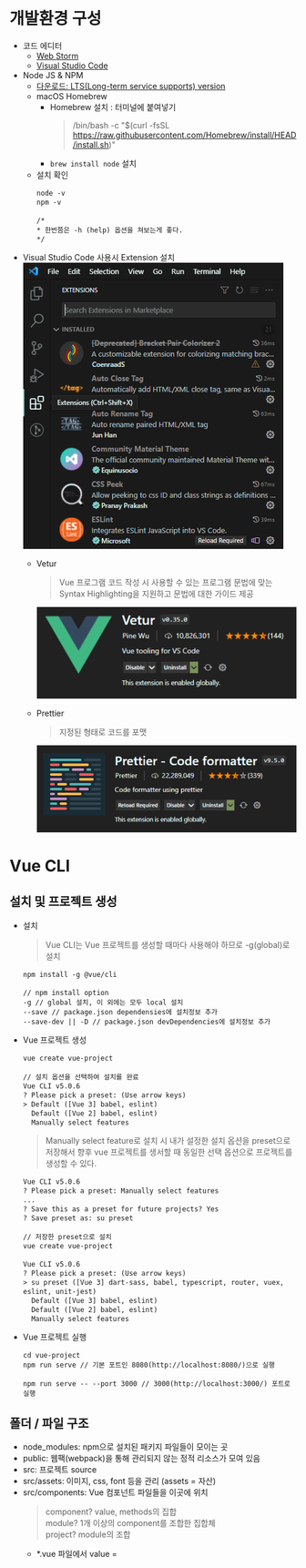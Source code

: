 # 개발환경 구성
- 코드 에디터
  - [Web Storm](https://www.jetbrains.com/ko-kr/webstorm/)
  - [Visual Studio Code](https://code.visualstudio.com/)
- Node JS & NPM
  - [다운로드: LTS(Long-term service supports) version](https://nodejs.org/ko/)
  - macOS Homebrew
    - Homebrew 설치 : 터미널에 붙여넣기
        >/bin/bash -c "$(curl -fsSL https://raw.githubusercontent.com/Homebrew/install/HEAD/install.sh)"
    - ```brew install node``` 설치
  - 설치 확인
    ```
    node -v
    npm -v
    
    /*
    * 한번쯤은 -h (help) 옵션을 쳐보는게 좋다.
    */
    ```
- Visual Studio Code 사용시 Extension 설치
  ![market](../../../images/vuejs/0702-market.png)
  - Vetur
    >Vue 프로그램 코드 작성 시 사용할 수 있는 프로그램 문법에 맞는 Syntax Highlighting을 지원하고 문법에 대한 가이드 제공
    
    ![vetur](../../../images/vuejs/0702-vetur.png)
  - Prettier
    >지정된 형태로 코드를 포맷

    ![prettier](../../../images/vuejs/0702-prettier.png)

# Vue CLI
## 설치 및 프로젝트 생성
- 설치
  >Vue CLI는 Vue 프로젝트를 생성할 때마다 사용해야 하므로 -g(global)로 설치
  ```
  npm install -g @vue/cli
  
  // npm install option
  -g // global 설치, 이 외에는 모두 local 설치
  --save // package.json dependensies에 설치정보 추가
  --save-dev || -D // package.json devDependencies에 설치정보 추가
  ```
- Vue 프로젝트 생성
  ```
  vue create vue-project
  
  // 설치 옵션을 선택하여 설치를 완료
  Vue CLI v5.0.6
  ? Please pick a preset: (Use arrow keys)
  > Default ([Vue 3] babel, eslint)
    Default ([Vue 2] babel, eslint)
    Manually select features
  ```
  >Manually select feature로 설치 시 내가 설정한 설치 옵션을 preset으로 저장해서 향후 vue 프로젝트를 생서할 때 동일한 선택 옵션으로 프로젝트를 생성할 수 있다.
  ```
  Vue CLI v5.0.6
  ? Please pick a preset: Manually select features
  ...
  ? Save this as a preset for future projects? Yes
  ? Save preset as: su preset
  
  // 저장한 preset으로 설치
  vue create vue-project
  
  Vue CLI v5.0.6
  ? Please pick a preset: (Use arrow keys)
  > su preset ([Vue 3] dart-sass, babel, typescript, router, vuex, eslint, unit-jest)
    Default ([Vue 3] babel, eslint)
    Default ([Vue 2] babel, eslint)
    Manually select features
  ```
- Vue 프로젝트 실행
  ```
  cd vue-project
  npm run serve // 기본 포트인 8080(http://localhost:8080/)으로 실행
  
  npm run serve -- --port 3000 // 3000(http://localhost:3000/) 포트로 실행
  ```
## 폴더 / 파일 구조
- node_modules: npm으로 설치된 패키지 파일들이 모이는 곳
- public: 웹팩(webpack)을 통해 관리되지 않는 정적 리소스가 모여 있음
- src: 프로젝트 source
- src/assets: 이미지, css, font 등을 관리 (assets = 자산)
- src/components: Vue 컴포넌트 파일들을 이곳에 위치
  >component? value, methods의 집합  
   module? 1개 이상의 component를 조합한 집합체  
   project? module의 조합
  - *.vue 파일에서 value = <template />, methods = <script />
- src/router: Route 설정 파일이 있음
- src/store: Vuex 상태관리 파일이 있음
- src/view: Route 설정을 통해 전환될 페이지 Root 파일이 모여 있음
- src/App.vue: 프로젝트 Root 컴포넌트
- src/main.ts: 가장 먼저 실행하되는 파일로써, Vue 인스턴스를 생성하는 역할
- tests: 메뉴얼 설치시 테스트 옵션을 선택했을 생성되는 테스트 파일이 모여 있음
- .gitignore: git에 업로드 할 때 제외할 파일, 폴더를 설정하는 파일
- babel.config.json: babel 설정 파일
- package.json: 프로젝트에 필요한 package를 정의하고 관리하는 파일
  - name: 프로젝트의 이름
  - version: 프로젝트의 버전 정보
  - private: true로 설정하면 해당 프로젝트를 npm으로 배포할 수 없다. 개발자가 실수로 해당 프로젝트를 npm에 배포 하더라도 이 옵션이 true로 되어 있으면 배포를 막을 수 있다.
- package-lock.json: 설치된 package의 dependency 정보를 관리하는 파일
- tsconfig.json: 타입스크립트 설정 파일
- vue.config.js: 개발서버를 담당하는 @vue/cli-service에서 자동으로 로딩하는 파일로 vue cli의 환경 설정과 webpack을 설정할 수 있다.
- README.md: 프로젝트 정보를 기록하는 파일
